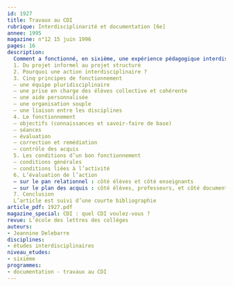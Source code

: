 ```yaml
---
id: 1927
title: Travaux au CDI 
rubrique: Interdisciplinarité et documentation [6e]
annee: 1995
magazine: n°12 15 juin 1996
pages: 16
description: 
  Comment a fonctionné, en sixième, une expérience pédagogique interdisciplinaire intégrant le CDI. Objectif : montrer aux élèves que certains savoirs et savoir-faire peuvent être réinvestis d’une discipline à l’autre
  1. Du projet informel au projet structuré
  2. Pourquoi une action interdisciplinaire ?
  3. Cinq principes de fonctionnement
  – une équipe pluridisciplinaire
  – une prise en charge des élèves collective et cohérente
  – une aide personnalisée
  – une organisation souple
  – une liaison entre les disciplines
  4. Le fonctionnement
  – objectifs (connaissances et savoir-faire de base)
  – séances
  – évaluation
  – correction et remédiation
  – contrôle des acquis
  5. Les conditions d’un bon fonctionnement
  – conditions générales
  – conditions liées à l’activité
  6. L’évaluation de l’action
  – sur le pan relationnel : côté élèves et côté enseignants
  – sur le plan des acquis : côté élèves, professeurs, et côté documentaliste
  7. Conclusion
  L’article est suivi d’une courte bibliographie
article_pdf: 1927.pdf
magazine_special: CDI : quel CDI voulez-vous ?
revue: L’école des lettres des collèges
auteurs:
- Jeannine Delebarre
disciplines:
- études interdisciplinaires
niveau_etudes:
- sixième
programmes:
- documentation - travaux au CDI
---
```

